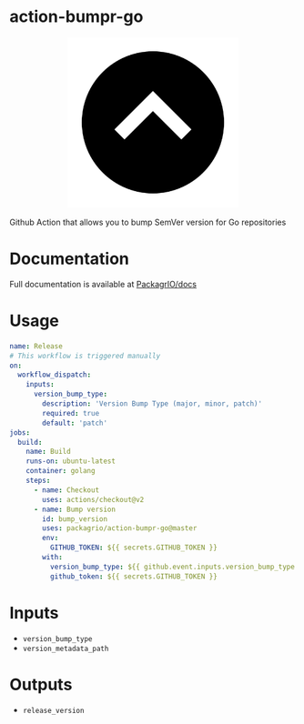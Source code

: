 # action-bumpr-go

<p align="center">
  <a href="https://github.com/PackagrIO/docs">
  <img width="300" alt="portfolio_view" src="https://github.com/PackagrIO/bumpr/raw/master/images/bumpr.png">
  </a>
</p>

Github Action that allows you to bump SemVer version for Go repositories

# Documentation
Full documentation is available at [PackagrIO/docs](https://github.com/PackagrIO/docs)

# Usage

```yaml
name: Release
# This workflow is triggered manually
on:
  workflow_dispatch:
    inputs:
      version_bump_type:
        description: 'Version Bump Type (major, minor, patch)'
        required: true
        default: 'patch'
jobs:
  build:
    name: Build
    runs-on: ubuntu-latest
    container: golang
    steps:
      - name: Checkout
        uses: actions/checkout@v2
      - name: Bump version
        id: bump_version
        uses: packagrio/action-bumpr-go@master
        env:
          GITHUB_TOKEN: ${{ secrets.GITHUB_TOKEN }}
        with:
          version_bump_type: ${{ github.event.inputs.version_bump_type }}
          github_token: ${{ secrets.GITHUB_TOKEN }}
```

# Inputs

- `version_bump_type`
- `version_metadata_path`

# Outputs

- `release_version`
